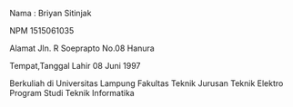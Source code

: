 Nama : Briyan Sitinjak 

NPM 1515061035

Alamat Jln. R Soeprapto No.08 Hanura

Tempat,Tanggal Lahir 08 Juni 1997

Berkuliah di Universitas Lampung Fakultas Teknik Jurusan Teknik Elektro Program Studi Teknik Informatika
